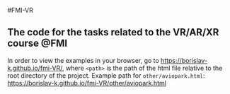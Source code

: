 #FMI-VR

## The code for the tasks related to the VR/AR/XR course @FMI

In order to view the examples in your browser, go to https://borislav-k.github.io/fmi-VR/<path>, where `<path>` is the path of the html file relative to the root directory of the project. Example path for `other/aviopark.html`: https://borislav-k.github.io/fmi-VR/other/aviopark.html

